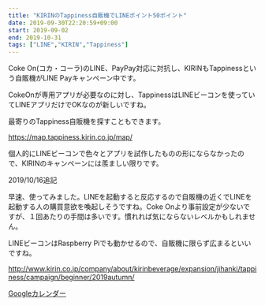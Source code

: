 ```yaml
---
title: "KIRINのTappiness自販機でLINEポイント50ポイント"
date: 2019-09-30T22:20:59+09:00
start: 2019-09-02
end: 2019-10-31
tags: ["LINE","KIRIN","Tappiness"]
---
```


Coke On(コカ・コーラ)のLINE、PayPay対応に対抗し、KIRINもTappinessという自販機がLINE Payキャンペーン中です。

CokeOnが専用アプリが必要なのに対し、TappinessはLINEビーコンを使っていてLINEアプリだけでOKなのが新しいですね。

最寄りのTappiness自販機を探すこともできます。

https://map.tappiness.kirin.co.jp/map/

個人的にLINEビーコンで色々とアプリを試作したものの形にならなかったので、KIRINのキャンペーンには羨ましい限りです。

2019/10/16追記

早速、使ってみました。LINEを起動すると反応するので自販機の近くでLINEを起動する人の購買意欲を喚起しそうですね。Coke Onより事前設定が少ないですが、１回あたりの手間は多いです。慣れれば気にならないレベルかもしれません。

LINEビーコンはRaspberry Piでも動かせるので、自販機に限らず広まるといいですね。

http://www.kirin.co.jp/company/about/kirinbeverage/expansion/jihanki/tappiness/campaign/beginner/2019autumn/


[Googleカレンダー](http://www.google.com/calendar/event?action=TEMPLATE&text=KIRIN%E3%81%AETappiness%E8%87%AA%E8%B2%A9%E6%A9%9F%E3%81%A7LINE%E3%83%9D%E3%82%A4%E3%83%B3%E3%83%8850%E3%83%9D%E3%82%A4%E3%83%B3%E3%83%88&dates=20190902/20191031&details=https://pokanpo.com/posts/20191031_line_kirin/)
